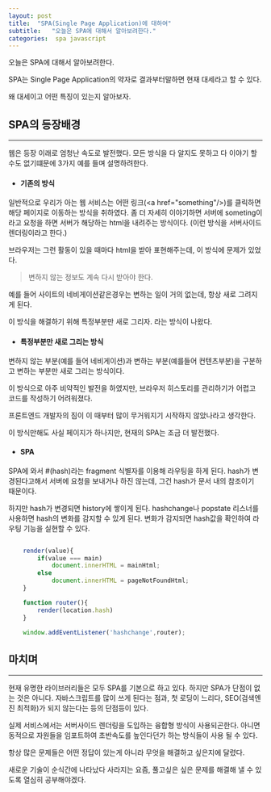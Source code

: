 ```yaml
---
layout: post
title:  "SPA(Single Page Application)에 대하여"
subtitle:   "오늘은 SPA에 대해서 알아보려한다."
categories:  spa javascript 
---
```


오늘은 SPA에 대해서 알아보려한다.

SPA는 Single Page Application의 약자로 결과부터말하면 현재 대세라고 할 수 있다.

왜 대세이고 어떤 특징이 있는지 알아보자.

## SPA의 등장배경
---

웹은 등장 이래로 엄청난 속도로 발전했다. 모든 방식을 다 알지도 못하고 다 이야기 할 수도 없기떄문에 3가지 예를 들며 설명하려한다.

- #### 기존의 방식

일반적으로 우리가 아는 웹 서비스는 어떤 링크(\<a href="something"/>)를 클릭하면 해당 페이지로 이동하는 방식을 취하였다. 좀 더 자세히 이야기하면 서버에 someting이라고 요청을 하면 서버가 해당하는 html을 내려주는 방식이다. (이런 방식을 서버사이드 렌더링이라고 한다.)

브라우저는 그런 활동이 있을 때마다 html을 받아 표현해주는데, 이 방식에 문제가 있었다.

> 변하지 않는 정보도 계속 다시 받아야 한다.

예를 들어 사이트의 네비게이션같은경우는 변하는 일이 거의 없는데, 항상 새로 그려지게 된다.

이 방식을 해결하기 위해 특정부분만 새로 그리자. 라는 방식이 나왔다.

- #### 특정부분만 새로 그리는 방식

변하지 않는 부분(예를 들어 네비게이션)과 변하는 부분(예를들어 컨텐츠부분)을 구분하고 변하는 부분만 새로 그리는 방식이다.

이 방식으로 아주 비약적인 발전을 하였지만, 브라우저 히스토리를 관리하기가 어렵고 코드를 작성하기 어려워졌다.

프론트엔드 개발자의 짐이 이 때부터 많이 무거워지기 시작하지 않았나라고 생각한다.

이 방식만해도 사실 페이지가 하나지만, 현재의 SPA는 조금 더 발전했다.

- #### SPA

SPA에 와서 \#(hash)라는 fragment 식별자를 이용해 라우팅을 하게 된다. hash가 변경된다고해서 서버에 요청을 보내거나 하진 않는데, 그건 hash가 문서 내의 참조이기 때문이다.

하지만 hash가 변경되면 history에 쌓이게 된다. hashchange나 popstate 리스너를 사용하면 hash의 변화를 감지할 수 있게 된다. 변화가 감지되면 hash값을 확인하여 라우팅 기능을 실현할 수 있다.

```js

    render(value){
        if(value === main)
            document.innerHTML = mainHtml;
        else
            document.innerHTML = pageNotFoundHtml;
    }

    function router(){
        render(location.hash)
    }

    window.addEventListener('hashchange',router);

```

## 마치며
---

현재 유명한 라이브러리들은 모두 SPA를 기본으로 하고 있다. 하지만 SPA가 단점이 없는 것은 아니다. 자바스크립트를 많이 쓰게 된다는 점과, 첫 로딩이 느리다, SEO(검색엔진 최적화)가 되지 않는다는 등의 단점등이 있다.

실제 서비스에서는 서버사이드 렌더링을 도입하는 융합형 방식이 사용되곤한다. 아니면 동적으로 자원들을 임포트하여 초반속도를 높인다던가 하는 방식들이 사용 될 수 있다.

항상 많은 문제들은 어떤 정답이 있는게 아니라 무엇을 해결하고 싶은지에 달렸다.

새로운 기술이 순식간에 나타났다 사라지는 요즘, 풀고싶은 싶은 문제를 해결해 낼 수 있도록 열심히 공부해야겠다.